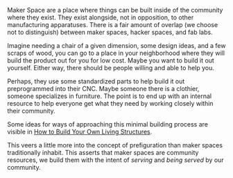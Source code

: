 Maker Space are a place where things can be built inside of the community where they exist. They exist alongside, not in opposition, to other manufacturing apparatuses. There is a fair amount of overlap (we choose not to distinguish) between maker spaces, hacker spaces, and fab labs. 

Imagine needing a chair of a given dimension, some design ideas, and a few scraps of wood, you can go to a place in your neighborhood where they will build the product out for you for low cost. Maybe you want to build it out yourself. Either way, there should be people willing and able to help you.

Perhaps, they use some standardized parts to help build it out preprogrammed into their CNC. Maybe someone there is a clothier, someone specializes in furniture. The point is to end up with an internal resource to help everyone get what they need by working closely within their community. 

Some ideas for ways of approaching this minimal building process are visible in [How to Build Your Own Living Structures](http://www.publiccollectors.org/LivingStructuresk_isaacs-1.pdf).

This veers a little more into the concept of prefiguration than maker spaces traditionally inhabit. This asserts that maker spaces are community resources, we build them with the intent of *serving* and *being served* by our community.




